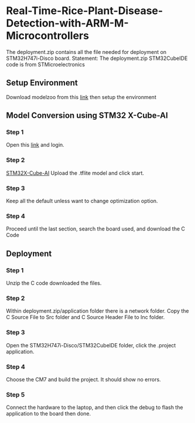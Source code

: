 # Real-Time-Rice-Plant-Disease-Detection-with-ARM-M-Microcontrollers
The deployment.zip contains all the file needed for deployment on STM32H747i-Disco board. 
Statement: The deployment.zip STM32CubeIDE code is from STMicroelectronics

## Setup Environment
Download modelzoo from this [link](https://github.com/STMicroelectronics/stm32ai-modelzoo/blob/main/README.md) then setup the environment 

## Model Conversion using STM32 X-Cube-AI
### Step 1
Open this [link](https://my.st.com/cas/login?service=https://my.st.com/cas-idpwebsso/login%3Fresume%3D%2Fas%2FkVO5J%2Fresume%2Fas%2Fauthorization.ping%26spentity%3Dnull) and login. 
### Step 2
[STM32X-Cube-AI](images/X-Cube-AI_login_page)
Upload the .tflite model and click start.
### Step 3
Keep all the default unless want to change optimization option. 
### Step 4
Proceed until the last section, search the board used, and download the C Code

## Deployment
### Step 1
Unzip the C code downloaded the files.
### Step 2
Within deployment.zip/application folder there is a network folder. Copy the C Source File to Src folder and C Source Header File to Inc folder.
### Step 3
Open the STM32H747i-Disco/STM32CubeIDE folder, click the .project application.
### Step 4
Choose the CM7 and build the project. It should show no errors.
### Step 5
Connect the hardware to the laptop, and then click the debug to flash the application to the board then done.



